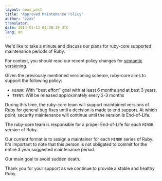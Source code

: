 ```yaml
---
layout: news_post
title: "Approved Maintenance Policy"
author: "zzak"
translator:
date: 2014-01-13 03:28:19 UTC
lang: en
---
```


We'd like to take a minute and discuss our plans for ruby-core supported maintenance periods of Ruby.

For context, you should read our recent policy changes for [semantic versioning](/en/news/2013/12/21/semantic-versioning-after-2-1-0).

Given the previously mentioned versioning scheme, ruby-core aims to support the following policy:

  * `MINOR`: With "best effort" goal with at least 6 months and at best 3 years.
  * `TEENY`: Will be released approximately every 2-3 months

During this time, the ruby-core team will support maintained versions of Ruby for general bug fixes until a decision is made to end support. At which point, security maintenance will continue until the version is End-of-Life.

The ruby-core team is responsible for a proper End-of-Life for each `MINOR` version of Ruby.

Our current format is to assign a maintainer for each `MINOR` series of Ruby. It's important to note that this person is not obligated to commit for the entire 3 year suggested maintenance period.

Our main goal to avoid sudden death.

Thank you for your support as we continue to provide a stable and healthy Ruby.

